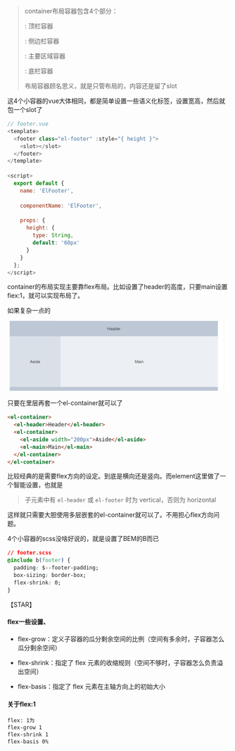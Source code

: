 > container布局容器包含4个部分：
>
> <el-header>:  顶栏容器
>
> <el-aside>: 侧边栏容器
>
> <el-main>: 主要区域容器
>
> <el-footer>: 底栏容器
>
> 布局容器顾名思义，就是只管布局的，内容还是留了slot

这4个小容器的vue大体相同，都是简单设置一些语义化标签，设置宽高，然后就包一个slot了

```javascript
// footer.vue
<template>
  <footer class="el-footer" :style="{ height }">
    <slot></slot>
  </footer>
</template>

<script>
  export default {
    name: 'ElFooter',

    componentName: 'ElFooter',

    props: {
      height: {
        type: String,
        default: '60px'
      }
    }
  };
</script>
```



container的布局实现主要靠flex布局。比如设置了header的高度，只要main设置fiex:1，就可以实现布局了。



如果复杂一点的

![image-20200914113244176](https://raw.githubusercontent.com/Charming2015/picture-hosting/master/img/20200915184254.png)

只要在里层再套一个el-container就可以了

```html
<el-container>
  <el-header>Header</el-header>
  <el-container>
    <el-aside width="200px">Aside</el-aside>
    <el-main>Main</el-main>
  </el-container>
</el-container>
```

比较经典的是需要flex方向的设定。到底是横向还是竖向。而element这里做了一个智能设置，也就是

> 子元素中有 `el-header` 或 `el-footer` 时为 vertical，否则为 horizontal

这样就只需要大胆使用多层嵌套的el-container就可以了。不用担心flex方向问题。



4个小容器的scss没啥好说的，就是设置了BEM的B而已

```css
// footer.scss
@include b(footer) {
  padding: $--footer-padding;
  box-sizing: border-box;
  flex-shrink: 0;
}
```



【STAR】

#### flex一些设置、

- flex-grow：定义子容器的瓜分剩余空间的比例（空间有多余时，子容器怎么瓜分剩余空间）

- flex-shrink：指定了 flex 元素的收缩规则（空间不够时，子容器怎么负责溢出空间）

- flex-basis：指定了 flex 元素在主轴方向上的初始大小



#### 关于flex:1

```
flex: 1为
flex-grow 1 
flex-shrink 1
flex-basis 0%
```

